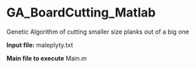# GA_BoardCutting_Matlab
Genetic Algorithm of cutting smaller size planks out of a big one

**Input file:**
maleplyty.txt

**Main file to execute**
Main.m